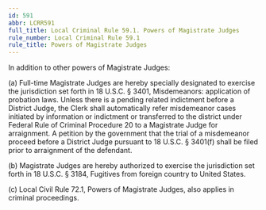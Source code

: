 ```yaml
---
id: 591
abbr: LCRR591
full_title: Local Criminal Rule 59.1. Powers of Magistrate Judges
rule_number: Local Criminal Rule 59.1
rule_title: Powers of Magistrate Judges
---
```


In addition to other powers of Magistrate Judges:

(a) Full-time Magistrate Judges are hereby specially designated to exercise the jurisdiction
set forth in 18 U.S.C. § 3401, Misdemeanors: application of probation laws. Unless there is a pending
related indictment before a District Judge, the Clerk shall automatically refer misdemeanor cases
initiated by information or indictment or transferred to the district under Federal Rule of Criminal
Procedure 20 to a Magistrate Judge for arraignment. A petition by the government that the trial of a
misdemeanor proceed before a District Judge pursuant to 18 U.S.C. § 3401(f) shall be filed prior to
arraignment of the defendant.

(b) Magistrate Judges are hereby authorized to exercise the jurisdiction set forth in 18
U.S.C. § 3184, Fugitives from foreign country to United States.

(c) Local Civil Rule 72.1, Powers of Magistrate Judges, also applies in criminal proceedings.